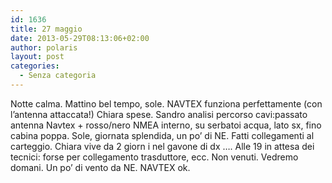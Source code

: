 ```yaml
---
id: 1636
title: 27 maggio
date: 2013-05-29T08:13:06+02:00
author: polaris
layout: post
categories:
  - Senza categoria
---
```

Notte calma. Mattino bel tempo, sole. NAVTEX funziona perfettamente (con l&#8217;antenna attaccata!) Chiara spese. Sandro analisi percorso cavi:passato antenna Navtex + rosso/nero NMEA interno, su serbatoi acqua, lato sx, fino cabina poppa. Sole, giornata splendida, un po&#8217; di NE. Fatti collegamenti al carteggio. Chiara vive da 2 giorn i nel gavone di dx &#8230;. Alle 19 in attesa dei tecnici: forse per collegamento trasduttore, ecc. Non venuti. Vedremo domani. Un po&#8217; di vento da NE. NAVTEX ok.